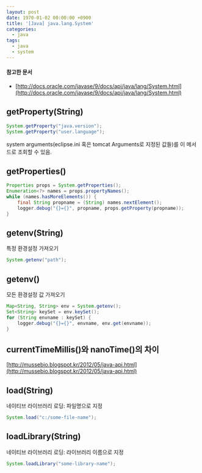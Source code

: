 ```yaml
---
layout: post
date: 1970-01-02 00:00:00 +0900
title: '[Java] java.lang.System'
categories:
  - java
tags:
  - java
  - system
---
```


#### 참고한 문서

- [http://docs.oracle.com/javase/9/docs/api/java/lang/System.html](http://docs.oracle.com/javase/9/docs/api/java/lang/System.html)

## getProperty(String)

```java
System.getProperty("java.version");
System.getProperty("user.language");
```

system arguments(eclipse.ini 혹은 tomcat Arguments로 지정된 값들)를 이 메서드로 조회할 수 있음.

## getProperties()

```java
Properties props = System.getProperties();
Enumeration<?> names = props.propertyNames();
while (names.hasMoreElements()) {
    final String propname = (String) names.nextElement();
    logger.debug("{}={}", propname, props.getProperty(propname));
}
```

## getenv(String)

특정 환경설정 가져오기

```java
System.getenv("path");
```

## getenv()

모든 환경설정 값 가져오기

```java
Map<String, String> env = System.getenv();
Set<String> keySet = env.keySet();
for (String envname : keySet) {
    logger.debug("{}={}", envname, env.get(envname));
}
```

## currentTimeMillis()와 nanoTime()의 차이

[http://mussebio.blogspot.kr/2012/05/java-api.html](http://mussebio.blogspot.kr/2012/05/java-api.html)

## load(String)

네이티브 라이브러리 로딩: 파일명으로 지정

```java
System.load("c:/some-file-name");
```

## loadLibrary(String)

네이티브 라이브러리 로딩: 라이브러리 이름으로 지정

```java
System.loadLibrary("some-library-name");
```
